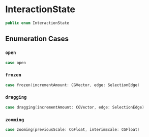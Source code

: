 # InteractionState

``` swift
public enum InteractionState
```

## Enumeration Cases

### `open`

``` swift
case open
```

### `frozen`

``` swift
case frozen(incrementAmount:​ CGVector, edge:​ SelectionEdge)
```

### `dragging`

``` swift
case dragging(incrementAmount:​ CGVector, edge:​ SelectionEdge)
```

### `zooming`

``` swift
case zooming(previousScale:​ CGFloat, interimScale:​ CGFloat)
```
